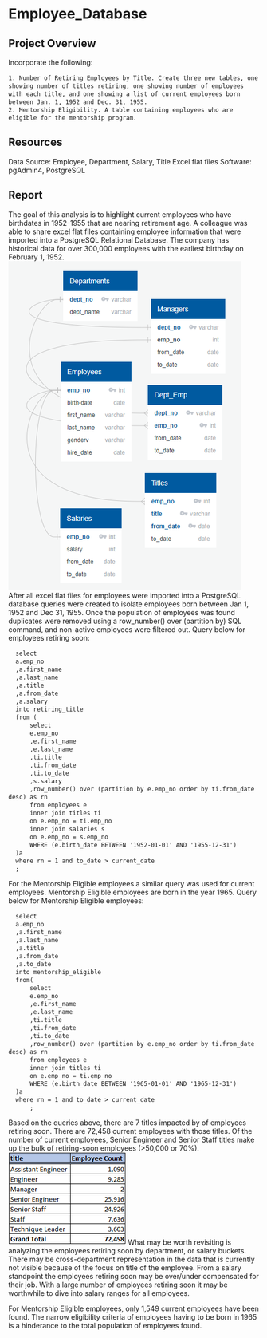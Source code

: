 # Employee_Database

## Project Overview
Incorporate the following: 

	1. Number of Retiring Employees by Title. Create three new tables, one showing number of titles retiring, one showing number of employees with each title, and one showing a list of current employees born between Jan. 1, 1952 and Dec. 31, 1955.
	2. Mentorship Eligibility. A table containing employees who are eligible for the mentorship program.
 
## Resources
Data Source: Employee, Department, Salary, Title Excel flat files
Software: pgAdmin4, PostgreSQL

## Report
  The goal of this analysis is to highlight current employees who have birthdates in 1952-1955 that are nearing retirement age. A colleague was able to share excel flat files containing employee information that were imported into a PostgreSQL Relational Database. The company has historical data for over 300,000 employees with the earliest birthday on February 1, 1952.
  ![Employee Database ERD](https://github.com/n-toy/Employee_Database/blob/master/resources/EmployeeDB.PNG)
  After all excel flat files for employees were imported into a PostgreSQL database queries were created to isolate employees born between Jan 1, 1952 and Dec 31, 1955. Once the population of employees was found duplicates were removed using a row_number() over (partition by) SQL command, and non-active employees were filtered out. 
  Query below for employees retiring soon:
  ```
	select 
	a.emp_no
	,a.first_name
	,a.last_name
	,a.title
	,a.from_date
	,a.salary
	into retiring_title
	from (
		select 
		e.emp_no
		,e.first_name
		,e.last_name
		,ti.title
		,ti.from_date
		,ti.to_date
		,s.salary
		,row_number() over (partition by e.emp_no order by ti.from_date desc) as rn
		from employees e
		inner join titles ti
		on e.emp_no = ti.emp_no
		inner join salaries s
		on e.emp_no = s.emp_no
		WHERE (e.birth_date BETWEEN '1952-01-01' AND '1955-12-31')
	)a
	where rn = 1 and to_date > current_date
	;
  ```
	
  For the Mentorship Eligible employees a similar query was used for current employees. Mentorship Eligible employees are born in the year 1965. 
  Query below for Mentorship Eligible employees:
  ```
	select 
	a.emp_no
	,a.first_name
	,a.last_name
	,a.title
	,a.from_date
	,a.to_date
	into mentorship_eligible
	from(
		select 
		e.emp_no
		,e.first_name
		,e.last_name
		,ti.title
		,ti.from_date
		,ti.to_date
		,row_number() over (partition by e.emp_no order by ti.from_date desc) as rn
		from employees e
		inner join titles ti
		on e.emp_no = ti.emp_no
		WHERE (e.birth_date BETWEEN '1965-01-01' AND '1965-12-31')
	)a
	where rn = 1 and to_date > current_date
		;
  ```
  
	
  Based on the queries above, there are 7 titles impacted by of employees retiring soon. There are 72,458 current employees with those titles. Of the number of current employees, Senior Engineer and Senior Staff titles make up the bulk of retiring-soon employees (>50,000 or 70%).
  ![Employees retiring soon by title summary](https://github.com/n-toy/Employee_Database/blob/master/resources/Employee_count_breakdown.png)
  What may be worth revisiting is analyzing the employees retiring soon by department, or salary buckets. There may be cross-department representation in the data that is currently not visible because of the focus on title of the employee. From a salary standpoint the employees retiring soon may be over/under compensated for their job. With a large number of employees retiring soon it may be worthwhile to dive into salary ranges for all employees. 
	
  For Mentorship Eligible employees, only 1,549 current employees have been found. The narrow eligibility criteria of employees having to be born in 1965 is a hinderance to the total population of employees found. 
  